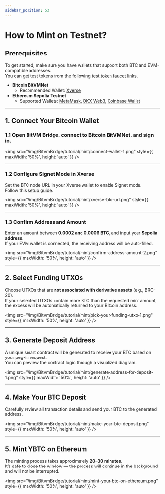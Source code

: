 ```yaml
---
sidebar_position: 53
---
```


# How to Mint on Testnet?

## Prerequisites

To get started, make sure you have wallets that support both BTC and EVM-compatible addresses.  
You can get test tokens from the following [test token faucet links](./GetTestToken.md).

- **Bitcoin BitVMNet**
  - Recommended Wallet: [Xverse](https://www.xverse.app/)
- **Ethereum Sepolia Testnet**
  - Supported Wallets: [MetaMask](https://metamask.io/), [OKX Web3](https://www.okx.com/web3), [Coinbase Wallet](https://www.coinbase.com/wallet)

---

## 1. Connect Your Bitcoin Wallet

### 1.1 Open [BitVM Bridge](https://bitvmbridge.bitlayer.org/), connect to **Bitcoin BitVMNet**, and sign in.

<img src="/img/BitvmBridge/tutorial/mint/connect-wallet-1.png" style={{ maxWidth: '50%', height: 'auto' }} />

---

### 1.2 Configure Signet Mode in Xverse

Set the BTC node URL in your Xverse wallet to enable Signet mode.  
Follow this [setup guide](https://docs.bitlayer.org/docs/BitVMBridge/UserGuides/XverseBTCUrl/).

<img src="/img/BitvmBridge/tutorial/mint/xverse-btc-url.png" style={{ maxWidth: '50%', height: 'auto' }} />

---

### 1.3 Confirm Address and Amount

Enter an amount between **0.0002 and 0.0006 BTC**, and input your **Sepolia address**.  
If your EVM wallet is connected, the receiving address will be auto-filled.

<img src="/img/BitvmBridge/tutorial/mint/confirm-address-amount-2.png" style={{ maxWidth: '50%', height: 'auto' }} />

---

## 2. Select Funding UTXOs

Choose UTXOs that are **not associated with derivative assets** (e.g., BRC-20).  
If your selected UTXOs contain more BTC than the requested mint amount, the excess will be automatically returned to your Bitcoin address.

<img src="/img/BitvmBridge/tutorial/mint/pick-your-funding-utxo-1.png" style={{ maxWidth: '50%', height: 'auto' }} />

---

## 3. Generate Deposit Address

A unique smart contract will be generated to receive your BTC based on your peg-in request.  
You can preview the contract logic through a visualized diagram.

<img src="/img/BitvmBridge/tutorial/mint/generate-address-for-deposit-1.png" style={{ maxWidth: '50%', height: 'auto' }} />

---

## 4. Make Your BTC Deposit

Carefully review all transaction details and send your BTC to the generated address.

<img src="/img/BitvmBridge/tutorial/mint/make-your-btc-deposit.png" style={{ maxWidth: '50%', height: 'auto' }} />

---

## 5. Mint YBTC on Ethereum

The minting process takes approximately **20–30 minutes**.  
It’s safe to close the window — the process will continue in the background and will not be interrupted.

<img src="/img/BitvmBridge/tutorial/mint/mint-your-btc-on-ethereum.png" style={{ maxWidth: '50%', height: 'auto' }} />

